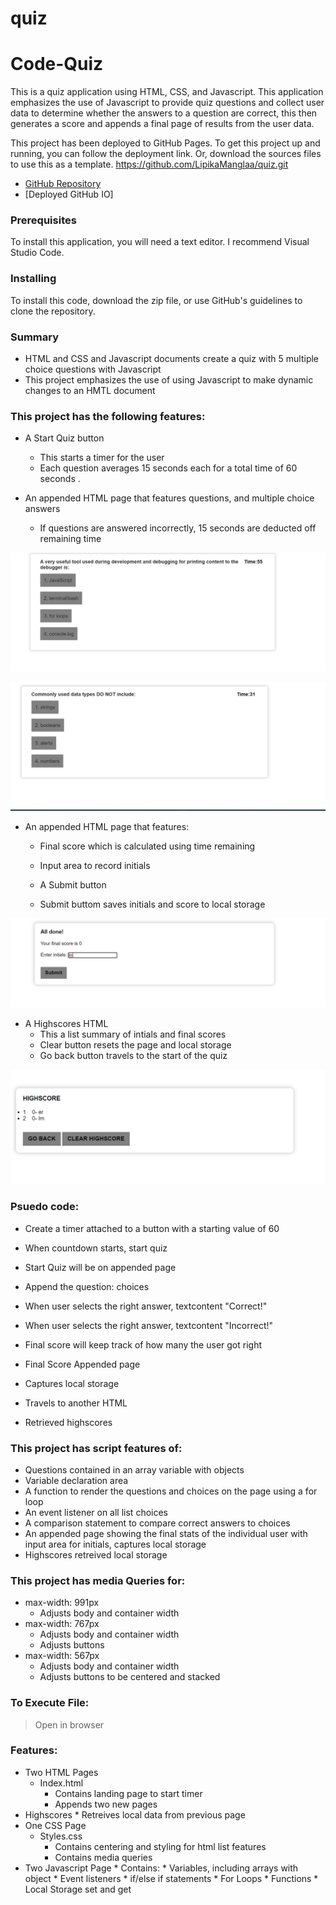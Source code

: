 # quiz

# Code-Quiz

 

This is a quiz application using HTML, CSS, and Javascript. This application emphasizes the use of Javascript to provide quiz questions and collect user data to determine whether the answers to a question are correct, this then generates a score and appends a final page of results from the user data. 

This project has been deployed to GitHub Pages. To get this project up and running, you can follow the deployment link. Or, download the sources files to use this as a template.
https://github.com/LipikaManglaa/quiz.git
* [GitHub Repository](https://github.com/LipikaManglaa/quiz.git)
* [Deployed GitHub IO]



### Prerequisites

To install this application, you will need a text editor. I recommend Visual Studio Code. 

### Installing

To install this code, download the zip file, or use GitHub's guidelines to clone the repository. 


### Summary
* HTML and CSS and Javascript documents create a quiz with 5 multiple choice questions with Javascript 
* This project emphasizes the use of using Javascript to make dynamic changes to an HMTL document


### This project has the following features: 
* A Start Quiz button 
    * This starts a timer for the user
    * Each question averages 15 seconds each for a total time of 60 seconds . 



* An appended HTML page that features questions, and multiple choice answers
    * If questions are answered incorrectly, 15 seconds are deducted off remaining time
   

![](screenshot/Screenshot1.png)

![](screenshot/Screenshot2.png)

* An appended HTML page that features: 
    * Final score which is calculated using time remaining
   
    * Input area to record initials
    * A Submit button
    * Submit buttom saves initials and score to local storage

![](screenshot/Screenshot3.png)

* A Highscores HTML
    * This a list summary of intials and final scores
    * Clear button resets the page and local storage
    * Go back button travels to the start of the quiz

![](screenshot/Screenshot4.png)

### Psuedo code:  
* Create a timer attached to a button with a starting value of 60

* When countdown starts, start quiz
* Start Quiz will be on appended page
* Append the question: choices
* When user selects the right answer, textcontent "Correct!"
* When user selects the right answer, textcontent "Incorrect!"
* Final score will keep track of how many the user got right 
* Final Score Appended page 
* Captures local storage
* Travels to another HTML
* Retrieved highscores

### This project has script features of:
* Questions contained in an array variable with objects
* Variable declaration area 
* A function to render the questions and choices on the page using a for loop
* An event listener on all list choices 
* A comparison statement to compare correct answers to choices
* An appended page showing the final stats of the individual user with input area for initials, captures local storage
* Highscores retreived local storage

### This project has media Queries for:

* max-width: 991px 
    * Adjusts body and container width
* max-width: 767px
    * Adjusts body and container width
    * Adjusts buttons
* max-width: 567px
    * Adjusts body and container width
    * Adjusts buttons to be centered and stacked

### To Execute File:
> Open in browser

### Features: 
* Two HTML Pages
    * Index.html 
        * Contains landing page to start timer
        * Appends two new pages 
* Highscores 
        * Retreives local data from previous page
* One CSS Page
    * Styles.css
        * Contains centering and styling for html list features
        * Contains media queries
* Two Javascript Page
        * Contains: 
        * Variables, including arrays with object
        * Event listeners
        * if/else if statements
        * For Loops
        * Functions 
        * Local Storage set and get 












